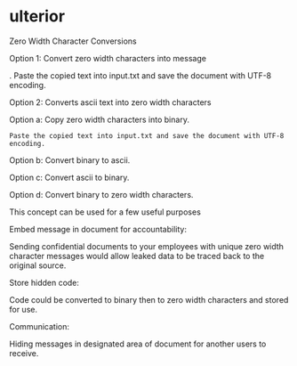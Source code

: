 # ulterior
Zero Width Character Conversions





Option 1: Convert zero width characters into message

.
	Paste the copied text into input.txt and save the document with UTF-8 encoding.






Option 2: Converts ascii text into zero width characters




Option a: Copy zero width characters into binary.


	Paste the copied text into input.txt and save the document with UTF-8 encoding.




Option b: Convert binary to ascii.




Option c: Convert ascii to binary.




Option d: Convert binary to zero width characters.





This concept can be used for a few useful purposes


Embed message in document for accountability:

Sending confidential documents to your employees with unique zero width character messages would allow leaked data to be traced back to the original source.



Store hidden code:

Code could be converted to binary then to zero width characters and stored for use.



Communication:

Hiding messages in designated area of document for another users to receive.